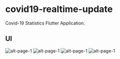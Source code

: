 # covid19-realtime-update

Covid-19 Statistics Flutter Application. 

## UI

![alt-page-1](git-images/page1)  ![alt-page-1](git-images/page2) ![alt-page-1](git-images/page3) ![alt-page-1](git-images/page4)